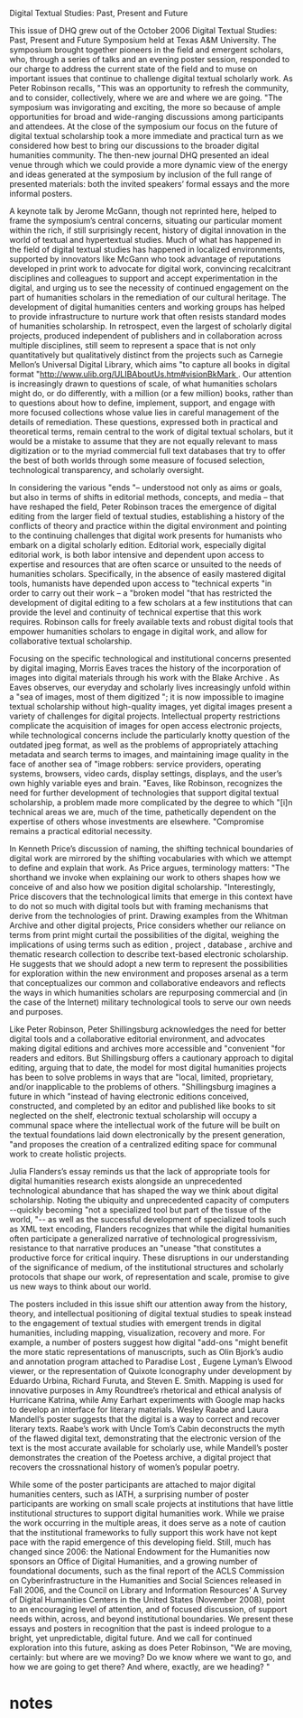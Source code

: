 

Digital Textual Studies: Past, Present and Future 


This issue of DHQ grew out of the October 2006 Digital Textual Studies: Past, Present and Future Symposium held at Texas A&M University. The symposium brought together pioneers in the field and emergent scholars, who, through a series of talks and an evening poster session, responded to our charge to address the current state of the field and to muse on important issues that continue to challenge digital textual scholarly work. As Peter Robinson recalls, "This was an opportunity to refresh the community, and to consider, collectively, where we are and where we are going. "The symposium was invigorating and exciting, the more so because of ample opportunities for broad and wide-ranging discussions among participants and attendees. At the close of the symposium our focus on the future of digital textual scholarship took a more immediate and practical turn as we considered how best to bring our discussions to the broader digital humanities community. The then-new journal DHQ presented an ideal venue through which we could provide a more dynamic view of the energy and ideas generated at the symposium by inclusion of the full range of presented materials: both the invited speakers’ formal essays and the more informal posters. 

A keynote talk by Jerome McGann, though not reprinted here, helped to frame the symposium’s central concerns, situating our particular moment within the rich, if still surprisingly recent, history of digital innovation in the world of textual and hypertextual studies. Much of what has happened in the field of digital textual studies has happened in localized environments, supported by innovators like McGann who took advantage of reputations developed in print work to advocate for digital work, convincing recalcitrant disciplines and colleagues to support and accept experimentation in the digital, and urging us to see the necessity of continued engagement on the part of humanities scholars in the remediation of our cultural heritage. The development of digital humanities centers and working groups has helped to provide infrastructure to nurture work that often resists standard modes of humanities scholarship. In retrospect, even the largest of scholarly digital projects, produced independent of publishers and in collaboration across multiple disciplines, still seem to represent a space that is not only quantitatively but qualitatively distinct from the projects such as Carnegie Mellon’s Universal Digital Library, which aims "to capture all books in digital format "[http://www.ulib.org/​ULIBAboutUs.htm#visionBkMark ](http://www.ulib.org/ulibaboutus.htm#visionbkmark). Our attention is increasingly drawn to questions of scale, of what humanities scholars might do, or do differently, with a million (or a few million) books, rather than to questions about how to define, implement, support, and engage with more focused collections whose value lies in careful management of the details of remediation. These questions, expressed both in practical and theoretical terms, remain central to the work of digital textual scholars, but it would be a mistake to assume that they are not equally relevant to mass digitization or to the myriad commercial full text databases that try to offer the best of both worlds through some measure of focused selection, technological transparency, and scholarly oversight. 

In considering the various "ends "– understood not only as aims or goals, but also in terms of shifts in editorial methods, concepts, and media – that have reshaped the field, Peter Robinson traces the emergence of digital editing from the larger field of textual studies, establishing a history of the conflicts of theory and practice within the digital environment and pointing to the continuing challenges that digital work presents for humanists who embark on a digital scholarly edition. Editorial work, especially digital editorial work, is both labor intensive and dependent upon access to expertise and resources that are often scarce or unsuited to the needs of humanities scholars. Specifically, in the absence of easily mastered digital tools, humanists have depended upon access to "technical experts "in order to carry out their work – a "broken model "that has restricted the development of digital editing to a few scholars at a few institutions that can provide the level and continuity of technical expertise that this work requires. Robinson calls for freely available texts and robust digital tools that empower humanities scholars to engage in digital work, and allow for collaborative textual scholarship. 

Focusing on the specific technological and institutional concerns presented by digital imaging, Morris Eaves traces the history of the incorporation of images into digital materials through his work with the Blake Archive . As Eaves observes, our everyday and scholarly lives increasingly unfold within a "sea of images, most of them digitized "; it is now impossible to imagine textual scholarship without high-quality images, yet digital images present a variety of challenges for digital projects. Intellectual property restrictions complicate the acquisition of images for open access electronic projects, while technological concerns include the particularly knotty question of the outdated jpeg format, as well as the problems of appropriately attaching metadata and search terms to images, and maintaining image quality in the face of another sea of "image robbers: service providers, operating systems, browsers, video cards, display settings, displays, and the user’s own highly variable eyes and brain. "Eaves, like Robinson, recognizes the need for further development of technologies that support digital textual scholarship, a problem made more complicated by the degree to which "[i]n technical areas we are, much of the time, pathetically dependent on the expertise of others whose investments are elsewhere. "Compromise remains a practical editorial necessity. 

In Kenneth Price’s discussion of naming, the shifting technical boundaries of digital work are mirrored by the shifting vocabularies with which we attempt to define and explain that work. As Price argues, terminology matters: "The shorthand we invoke when explaining our work to others shapes how we conceive of and also how we position digital scholarship. "Interestingly, Price discovers that the technological limits that emerge in this context have to do not so much with digital tools but with framing mechanisms that derive from the technologies of print. Drawing examples from the Whitman Archive and other digital projects, Price considers whether our reliance on terms from print might curtail the possibilities of the digital, weighing the implications of using terms such as edition , project , database , archive and thematic research collection to describe text-based electronic scholarship. He suggests that we should adopt a new term to represent the possibilities for exploration within the new environment and proposes arsenal as a term that conceptualizes our common and collaborative endeavors and reflects the ways in which humanities scholars are repurposing commercial and (in the case of the Internet) military technological tools to serve our own needs and purposes. 

Like Peter Robinson, Peter Shillingsburg acknowledges the need for better digital tools and a collaborative editorial environment, and advocates making digital editions and archives more accessible and "convenient "for readers and editors. But Shillingsburg offers a cautionary approach to digital editing, arguing that to date, the model for most digital humanities projects has been to solve problems in ways that are "local, limited, proprietary, and/or inapplicable to the problems of others. "Shillingsburg imagines a future in which "instead of having electronic editions conceived, constructed, and completed by an editor and published like books to sit neglected on the shelf, electronic textual scholarship will occupy a communal space where the intellectual work of the future will be built on the textual foundations laid down electronically by the present generation, "and proposes the creation of a centralized editing space for communal work to create holistic projects. 

Julia Flanders’s essay reminds us that the lack of appropriate tools for digital humanities research exists alongside an unprecedented technological abundance that has shaped the way we think about digital scholarship. Noting the ubiquity and unprecedented capacity of computers --quickly becoming "not a specialized tool but part of the tissue of the world, "-- as well as the successful development of specialized tools such as XML text encoding, Flanders recognizes that while the digital humanities often participate a generalized narrative of technological progressivism, resistance to that narrative produces an "unease "that constitutes a productive force for critical inquiry. These disruptions in our understanding of the significance of medium, of the institutional structures and scholarly protocols that shape our work, of representation and scale, promise to give us new ways to think about our world. 

The posters included in this issue shift our attention away from the history, theory, and intellectual positioning of digital textual studies to speak instead to the engagement of textual studies with emergent trends in digital humanities, including mapping, visualization, recovery and more. For example, a number of posters suggest how digital "add-ons "might benefit the more static representations of manuscripts, such as Olin Bjork’s audio and annotation program attached to Paradise Lost , Eugene Lyman’s Elwood viewer, or the representation of Quixote Iconography under development by Eduardo Urbina, Richard Furuta, and Steven E. Smith. Mapping is used for innovative purposes in Amy Roundtree’s rhetorical and ethical analysis of Hurricane Katrina, while Amy Earhart experiments with Google map hacks to develop an interface for literary materials. Wesley Raabe and Laura Mandell’s poster suggests that the digital is a way to correct and recover literary texts. Raabe’s work with Uncle Tom’s Cabin deconstructs the myth of the flawed digital text, demonstrating that the electronic version of the text is the most accurate available for scholarly use, while Mandell’s poster demonstrates the creation of the Poetess archive, a digital project that recovers the crossnational history of women’s popular poetry. 

While some of the poster participants are attached to major digital humanities centers, such as IATH, a surprising number of poster participants are working on small scale projects at institutions that have little institutional structures to support digital humanities work. While we praise the work occurring in the multiple areas, it does serve as a note of caution that the institutional frameworks to fully support this work have not kept pace with the rapid emergence of this developing field. Still, much has changed since 2006: the National Endowment for the Humanities now sponsors an Office of Digital Humanities, and a growing number of foundational documents, such as the final report of the ACLS Commission on Cyberinfrastructure in the Humanities and Social Sciences released in Fall 2006, and the Council on Library and Information Resources’ A Survey of Digital Humanities Centers in the United States (November 2008), point to an encouraging level of attention, and of focused discussion, of support needs within, across, and beyond institutional boundaries. We present these essays and posters in recognition that the past is indeed prologue to a bright, yet unpredictable, digital future. And we call for continued exploration into this future, asking as does Peter Robinson, "We are moving, certainly: but where are we moving? Do we know where we want to go, and how we are going to get there? And where, exactly, are we heading? "


# notes
